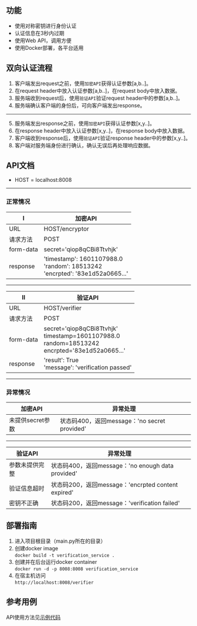 ## 功能
- 使用对称密钥进行身份认证
- 认证信息在3秒内过期
- 使用Web API，调用方便
- 使用Docker部署，各平台适用

## 双向认证流程
1. 客户端发出request之前，使用`加密API`获得认证参数[a,b..]。
2. 在request header中放入认证参数[a,b..]，在request body中放入数据。
3. 服务端收到request后，使用`验证API`验证request header中的参数[a,b..]。
4. 服务端确认客户端的身份后，可向客户端发出response。
---
5. 服务端发出response之前，使用`加密API`获得认证参数[x,y..]。
6. 在response header中放入认证参数[x,y..]，在response body中放入数据。
7. 客户端收到response后，使用`验证API`验证response header中的参数[x,y..]。
8. 客户端对服务端身份进行确认，确认无误后再处理响应数据。

## API文档
- HOST = localhost:8008 
---
### 正常情况

| Ⅰ | 加密API |
| --- | ---|
| URL | HOST/encryptor |
| 请求方法 | POST |
| form-data | secret='qiop8qCBi8Ttvhjk' |
| response | 'timestamp': 1601107988.0</br>'random': 18513242</br>'encrpted': '83e1d52a0665...' |
---
| Ⅱ | 验证API |
| --- | ---|
| URL | HOST/verifier |
| 请求方法 | POST |
| form-data | secret='qiop8qCBi8Ttvhjk'</br>timestamp=1601107988.0</br>random=18513242</br>encrpted='83e1d52a0665...' |
| response | 'result': True</br>'message': 'verification passed' |
---
### 异常情况
| 加密API | 异常处理 |
| --- | ---|
| 未提供secret参数 | 状态码400，返回message：'no secret provided' |
---
| 验证API | 异常处理 |
| --- | ---|
| 参数未提供完整 | 状态码400，返回message：'no enough data provided' |
| 验证信息超时 | 状态码200，返回message：'encrpted content expired' |
| 密钥不正确 | 状态码200，返回message：'verification failed' |

## 部署指南
1. 进入项目根目录（main.py所在的目录）
2. 创建docker image  
`docker build -t verification_service .`
3. 创建并在后台运行docker container  
`docker run -d -p 8008:8008 verification_service`
4. 在宿主机访问  
`http://localhost:8008/verifier`

## 参考用例
API使用方法见[示例代码](func_test.py)

